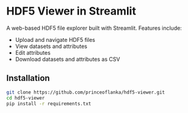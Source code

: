 # HDF5 Viewer in Streamlit

A web-based HDF5 file explorer built with Streamlit. Features include:

- Upload and navigate HDF5 files
- View datasets and attributes
- Edit attributes
- Download datasets and attributes as CSV

## Installation

```bash
git clone https://github.com/princeoflanka/hdf5-viewer.git
cd hdf5-viewer
pip install -r requirements.txt
